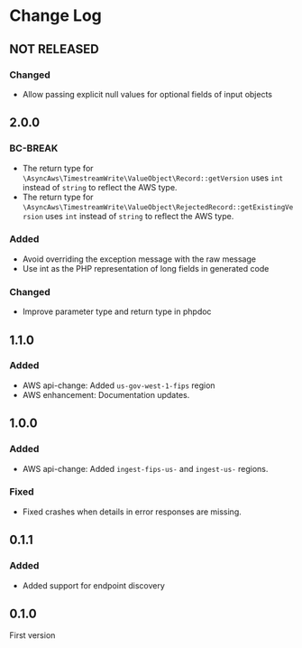# Change Log

## NOT RELEASED

### Changed

- Allow passing explicit null values for optional fields of input objects

## 2.0.0

### BC-BREAK

- The return type for `\AsyncAws\TimestreamWrite\ValueObject\Record::getVersion` uses `int` instead of `string` to reflect the AWS type.
- The return type for `\AsyncAws\TimestreamWrite\ValueObject\RejectedRecord::getExistingVersion` uses `int` instead of `string` to reflect the AWS type.

### Added

- Avoid overriding the exception message with the raw message
- Use int as the PHP representation of long fields in generated code

### Changed

- Improve parameter type and return type in phpdoc

## 1.1.0

### Added

- AWS api-change: Added `us-gov-west-1-fips` region
- AWS enhancement: Documentation updates.

## 1.0.0

### Added

- AWS api-change: Added `ingest-fips-us-` and `ingest-us-` regions.

### Fixed

- Fixed crashes when details in error responses are missing.

## 0.1.1

### Added

- Added support for endpoint discovery

## 0.1.0

First version
